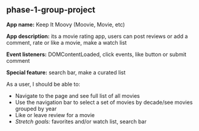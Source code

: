 ## phase-1-group-project

**App name:** Keep It Moovy (Moovie, Movie, etc)

**App description:** its a movie rating app, users can post reviews or add a comment, rate or like a movie, make a watch list

**Event listeners:** DOMContentLoaded, click events, like button or submit comment 

**Special feature:** search bar, make a curated list

As a user, I should be able to:
* Navigate to the page and see full list of all movies
* Use the navigation bar to select a set of movies by decade/see movies grouped by year
* Like or leave review for a movie
* *Stretch goals:* favorites and/or watch list, search bar
